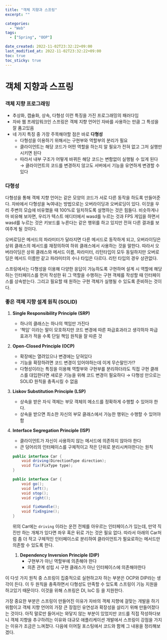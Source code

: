 ```yaml
---
title: "객체 지향과 스프링"
excerpt: ""

categories:
  - "Web"
tags:
  - ["Spring", "OOP"]

date_created: 2022-11-02T23:32:22+09:00
last_modified_at: 2022-11-02T23:32:22+09:00
toc: true
toc_sticky: true
---
```


# 객체 지향과 스프링

### 객체 지향 프로그래밍

-   추상화, 캡슐화, 상속, 다형성 이런 특징을 가진 프로그래밍의 패러다임
-   자바 웹 프레임워크인 스프링은 객체 지향 언어인 자바를 사용하는 만큼 그 특성을 잘 품고있음
-   네 가지 특징 중 가장 주목해야할 점은 바로 **다형성**
    -   다형성을 이용하기 위해서는 구현부와 역할부의 분리가 필요
    -   클라이언트는 해당 코드가 어떤 역할을 하는지 알 필요가 전혀 없고 그저 실행만 시키면 된다
    -   따라서 내부 구조가 어떻게 바뀌든 해당 코드는 변함없이 실행될 수 있게 된다 → 클라이언트의 코드를 변경하지 않고도 서버에서 기능을 유연하게 변경할 수 있다

### 다형성

다형성을 통해 객체 지향 언어는 같은 모양의 코드가 서로 다른 동작을 하도록 만들어준다. 자바에서 다형성을 녹여내는 방법으로는 오버라이딩과 오버로딩이 있다. 이것을 우리 주변의 모습에 비유했을 때 100%로 일치하도록 설명하는 것은 힘들다. 비슷하게나마 비유해 보자면, 우리가 텍스트 에디터에서 wasd를 누르는 것과 FPS 게임을 하면서 wasd를 누르는 것은 키보드를 누른다는 같은 행위를 하고 있지만 전혀 다른 결과를 보여주게 될 것이다.

오버로딩은 메서드의 파라미터가 달라지면 다른 메서드로 동작하게 되고, 오버라이딩은 상위 클래스의 메서드를 재정의하여 하위 클래스에서 사용하는 것을 말한다. 따라서 오버라이딩은 상위 클래스와 메서드 이름, 파라미터, 리턴타입이 모두 동일하지만 오버로딩은 메서드 이름만 같고 파라미터의 수나 타입은 다르다. 리턴 타입의 경우 상관없다.

스프링에서는 다형성을 이용해 다양한 응답이 가능하도록 구현하며 설계 시 역할에 해당하는 인터페이스를 먼저 작성한 뒤 그 역할을 수행하는 구현 객체를 작성할 때 인터페이스를 상속받는다. 그리고 필요할 때 원하는 구현 객체가 실행될 수 있도록 준비하는 것이다.

### 좋은 객체 지향 설계 원칙 (SOLID)

1.  **Single Responsibility Principle (SRP)**
    
    -   하나의 클래스는 하나의 책임만 가진다
    -   ‘책임’ 이라는 말이 모호하지만 코드 변경에 따른 파급효과라고 생각하자 파급 효과가 적을 수록 단일 책임 원칙을 잘 따른 것
2.  **Open-Closed Principle (OCP)**
    
    -   확장에는 열려있으나 변경에는 닫혀있다
    -   기능을 확장하려면 코드 변경이 있어야하는데 이게 무슨말인가!?
    -   다형성이라는 특징을 이용해 역할부와 구현부를 분리하더라도 직접 구현 클래스를 대입한다면 새로운 기능을 위해 코드 변경이 필요하다 → 다형성 만으로는 SOLID 원칙을 충족시킬 수 없음
3.  **Liskov Substitution Principle (LSP)**
    
    -   상속을 받은 자식 객체는 부모 객체의 메소드를 정확하게 수행할 수 있어야 한다.
    -   상속을 받으면 최소한 자신의 부모 클래스에서 가능한 행위는 수행할 수 있어야함
4.  **Interface Segregation Principle (ISP)**
    
    -   클라이언트가 자신이 사용하지 않는 메서드에 의존하지 않아야 한다
    -   큰 덩어리의 인터페이스를 구체적이고 작은 단위로 분리시켜야한다는 원칙
    
    ```java
    public interface Car {
    	void driving(DirectionType direction);
    	void fix(FixType type);
    }
    
    public interface Car {
    	void go();
    	void left();
    	void stop();
    	void right();
    
    	void fixHandle();
    	void fixEngine();
    }
    ```
    
    위의 Car에는 `driving` 이라는 운전 전체를 아우르는 인터페이스가 있는데, 만약 직진만 하는 개체가 있다면 좌우 혹은 뒤로 가는 것은 필요 없다. 따라서 아래의 Car처럼 좀 더 작고 구체적인 인터페이스로 분리하여 클라이언트가 필요로하는 메서드만 의존할 수 있도록 한다.
    
    1.  **Dependency Inversion Principle (DIP)**
        -   구현부가 아닌 역할부에 의존해야 한다
        -   의존 관계 성립 시 구현 클래스가 아닌 인터페이스에 의존해야한다

이 다섯 가지 원칙 중 스프링이 집중적으로 실현하고자 하는 부분은 OCP와 DIP라는 생각이 든다. 이 두 원칙을 충족하면서 다형성도 만족할 수 있도록 스프링이 기능 지원을 하고있기 때문이다. 이것을 위해 스프링은 DI, IoC 등 을 지원한다.

가장 중요한 부분은 스프링이 만들어진 이유가 자바의 객체 지향에 걸맞는 개발을 하기 위함이고 객체 지향 언어의 가장 큰 장점인 유연성과 확장성을 살리기 위해 만들어졌다는 것이다. 아직 말로만 들어서는 와닿지 않는 부분이 있었지만 코드를 직접 작성하다보니 객체 지향을 추구하려는 이유와 대규모 애플리케이션 개발에서 스프링이 강점을 가지는 이유가 조금은 느껴졌다. 다음에 이어질 포스팅에서 코드와 함께 그 내용을 정리해보겠다.